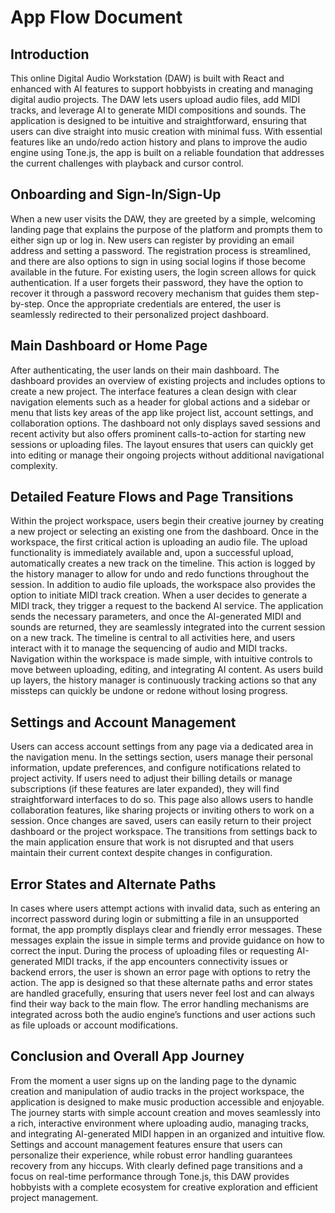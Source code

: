 # App Flow Document

## Introduction

This online Digital Audio Workstation (DAW) is built with React and enhanced with AI features to support hobbyists in creating and managing digital audio projects. The DAW lets users upload audio files, add MIDI tracks, and leverage AI to generate MIDI compositions and sounds. The application is designed to be intuitive and straightforward, ensuring that users can dive straight into music creation with minimal fuss. With essential features like an undo/redo action history and plans to improve the audio engine using Tone.js, the app is built on a reliable foundation that addresses the current challenges with playback and cursor control.

## Onboarding and Sign-In/Sign-Up

When a new user visits the DAW, they are greeted by a simple, welcoming landing page that explains the purpose of the platform and prompts them to either sign up or log in. New users can register by providing an email address and setting a password. The registration process is streamlined, and there are also options to sign in using social logins if those become available in the future. For existing users, the login screen allows for quick authentication. If a user forgets their password, they have the option to recover it through a password recovery mechanism that guides them step-by-step. Once the appropriate credentials are entered, the user is seamlessly redirected to their personalized project dashboard.

## Main Dashboard or Home Page

After authenticating, the user lands on their main dashboard. The dashboard provides an overview of existing projects and includes options to create a new project. The interface features a clean design with clear navigation elements such as a header for global actions and a sidebar or menu that lists key areas of the app like project list, account settings, and collaboration options. The dashboard not only displays saved sessions and recent activity but also offers prominent calls-to-action for starting new sessions or uploading files. The layout ensures that users can quickly get into editing or manage their ongoing projects without additional navigational complexity.

## Detailed Feature Flows and Page Transitions

Within the project workspace, users begin their creative journey by creating a new project or selecting an existing one from the dashboard. Once in the workspace, the first critical action is uploading an audio file. The upload functionality is immediately available and, upon a successful upload, automatically creates a new track on the timeline. This action is logged by the history manager to allow for undo and redo functions throughout the session. In addition to audio file uploads, the workspace also provides the option to initiate MIDI track creation. When a user decides to generate a MIDI track, they trigger a request to the backend AI service. The application sends the necessary parameters, and once the AI-generated MIDI and sounds are returned, they are seamlessly integrated into the current session on a new track. The timeline is central to all activities here, and users interact with it to manage the sequencing of audio and MIDI tracks. Navigation within the workspace is made simple, with intuitive controls to move between uploading, editing, and integrating AI content. As users build up layers, the history manager is continuously tracking actions so that any missteps can quickly be undone or redone without losing progress.

## Settings and Account Management

Users can access account settings from any page via a dedicated area in the navigation menu. In the settings section, users manage their personal information, update preferences, and configure notifications related to project activity. If users need to adjust their billing details or manage subscriptions (if these features are later expanded), they will find straightforward interfaces to do so. This page also allows users to handle collaboration features, like sharing projects or inviting others to work on a session. Once changes are saved, users can easily return to their project dashboard or the project workspace. The transitions from settings back to the main application ensure that work is not disrupted and that users maintain their current context despite changes in configuration.

## Error States and Alternate Paths

In cases where users attempt actions with invalid data, such as entering an incorrect password during login or submitting a file in an unsupported format, the app promptly displays clear and friendly error messages. These messages explain the issue in simple terms and provide guidance on how to correct the input. During the process of uploading files or requesting AI-generated MIDI tracks, if the app encounters connectivity issues or backend errors, the user is shown an error page with options to retry the action. The app is designed so that these alternate paths and error states are handled gracefully, ensuring that users never feel lost and can always find their way back to the main flow. The error handling mechanisms are integrated across both the audio engine’s functions and user actions such as file uploads or account modifications.

## Conclusion and Overall App Journey

From the moment a user signs up on the landing page to the dynamic creation and manipulation of audio tracks in the project workspace, the application is designed to make music production accessible and enjoyable. The journey starts with simple account creation and moves seamlessly into a rich, interactive environment where uploading audio, managing tracks, and integrating AI-generated MIDI happen in an organized and intuitive flow. Settings and account management features ensure that users can personalize their experience, while robust error handling guarantees recovery from any hiccups. With clearly defined page transitions and a focus on real-time performance through Tone.js, this DAW provides hobbyists with a complete ecosystem for creative exploration and efficient project management.
